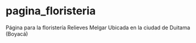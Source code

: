 # pagina_floristeria
Página para la floristería Relieves Melgar Ubicada en la ciudad de Duitama (Boyacá)
